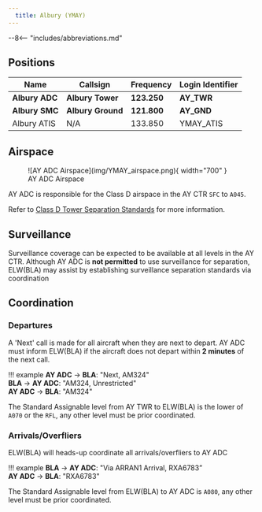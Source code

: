 ```yaml
---
  title: Albury (YMAY)
---
```


--8<-- "includes/abbreviations.md"

## Positions
| Name | Callsign | Frequency | Login Identifier |
| ---- | -------- | --------- | ---------------- |
| **Albury ADC** | **Albury Tower** | **123.250** | **AY_TWR** |
| **Albury SMC** | **Albury Ground** | **121.800** | **AY_GND** |
| Albury ATIS | N/A | 133.850 | YMAY_ATIS |

## Airspace
<figure markdown>
![AY ADC Airspace](img/YMAY_airspace.png){ width="700" }
  <figcaption>AY ADC Airspace</figcaption>
</figure>

AY ADC is responsible for the Class D airspace in the AY CTR `SFC` to `A045`.

Refer to [Class D Tower Separation Standards](../../../separation-standards/classd) for more information.

## Surveillance
Surveillance coverage can be expected to be available at all levels in the AY CTR. Although AY ADC is **not permitted** to use surveillance for separation, ELW(BLA) may assist by establishing surveillance separation standards via coordination

## Coordination
### Departures
A 'Next' call is made for all aircraft when they are next to depart. AY ADC must inform ELW(BLA) if the aircraft does not depart within **2 minutes** of the next call.

!!! example
    <span class="hotline">**AY ADC** -> **BLA**</span>: "Next, AM324"  
    <span class="hotline">**BLA** -> **AY ADC**</span>: "AM324, Unrestricted"  
    <span class="hotline">**AY ADC** -> **BLA**</span>: "AM324"

The Standard Assignable level from AY TWR to ELW(BLA) is the lower of `A070` or the `RFL`, any other level must be prior coordinated.

### Arrivals/Overfliers
ELW(BLA) will heads-up coordinate all arrivals/overfliers to AY ADC

!!! example
    <span class="hotline">**BLA** -> **AY ADC**</span>: "Via ARRAN1 Arrival, RXA6783”  
    <span class="hotline">**AY ADC** -> **BLA**</span>: "RXA6783"  

The Standard Assignable level from ELW(BLA) to AY ADC is `A080`, any other level must be prior coordinated.